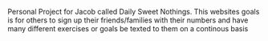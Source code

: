 Personal Project for Jacob called Daily Sweet Nothings. 
This websites goals is for others to sign up their friends/families with their numbers and have many different exercises or goals be texted to them on a continous basis